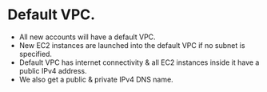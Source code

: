 # **Default VPC.**

* All new accounts will have a default VPC.
* New EC2 instances are launched into the default VPC if no subnet is specified.
* Default VPC has internet connectivity & all EC2 instances inside it have a public IPv4 address.
* We also get a public & private IPv4 DNS name.